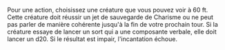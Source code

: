 Pour une action, choisissez une créature que vous pouvez voir à 60 ft. Cette créature doit réussir un jet de sauvegarde de Charisme ou ne peut pas parler de manière cohérente jusqu'à la fin de votre prochain tour. Si la créature essaye de lancer un sort qui a une composante verbale, elle doit lancer un d20. Si le résultat est impair, l'incantation échoue.